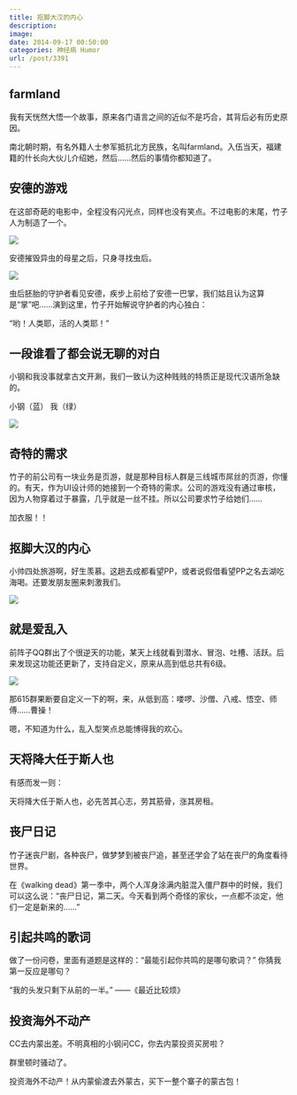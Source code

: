 ```yaml
---
title: 抠脚大汉的内心
description: 
image: 
date: 2014-09-17 00:50:00
categories: 神经病 Humor
url: /post/3391
---
```


## farmland

我有天恍然大悟一个故事，原来各门语言之间的近似不是巧合，其背后必有历史原因。

南北朝时期，有名外籍人士参军抵抗北方民族，名叫farmland。入伍当天，福建籍的什长向大伙儿介绍她，然后……然后的事情你都知道了。

## 安德的游戏

在这部奇葩的电影中，全程没有闪光点，同样也没有笑点。不过电影的末尾，竹子人为制造了一个。

![](https://cdn.victor42.work/posts/2014-09/09-16/1.jpg)

安德摧毁异虫的母星之后，只身寻找虫后。

![](https://cdn.victor42.work/posts/2014-09/09-16/2.jpg)

虫后胚胎的守护者看见安德，疾步上前给了安德一巴掌，我们姑且认为这算是“掌”吧……演到这里，竹子开始解说守护者的内心独白：

“哟！人类耶，活的人类耶！”

## 一段谁看了都会说无聊的对白

小钢和我没事就拿古文开涮，我们一致认为这种贱贱的特质正是现代汉语所急缺的。

小钢（蓝） 我（绿）

![](https://cdn.victor42.work/posts/2014-09/09-16/3.png)

## 奇特的需求

竹子的前公司有一块业务是页游，就是那种目标人群是三线城市屌丝的页游，你懂的。有天，作为UI设计师的她接到一个奇特的需求。公司的游戏没有通过审核，因为人物穿着过于暴露，几乎就是一丝不挂。所以公司要求竹子给她们……

加衣服！！

## 抠脚大汉的内心

小帅四处旅游啊，好生羡慕。这趟去成都看望PP，或者说假借看望PP之名去湖吃海喝。还要发朋友圈来刺激我们。  

![](https://cdn.victor42.work/posts/2014-09/09-16/4.png)

## 就是爱乱入

前阵子QQ群出了个很逆天的功能，某天上线就看到潜水、冒泡、吐槽、活跃。后来发现这功能还更新了，支持自定义，原来从高到低总共有6级。

![](https://cdn.victor42.work/posts/2014-09/09-16/5.png)

那615群果断要自定义一下的啊，来，从低到高：喽啰、沙僧、八戒、悟空、师傅……曹操！

嗯，不知道为什么，乱入型笑点总能博得我的欢心。

## 天将降大任于斯人也

有感而发一则：

天将降大任于斯人也，必先苦其心志，劳其筋骨，涨其房租。

## 丧尸日记

竹子迷丧尸剧，各种丧尸，做梦梦到被丧尸追，甚至还学会了站在丧尸的角度看待世界。

在《walking dead》第一季中，两个人浑身涂满内脏混入僵尸群中的时候，我们可以这么说：“丧尸日记，第二天。今天看到两个奇怪的家伙，一点都不淡定，他们一定是新来的……”

## 引起共鸣的歌词

做了一份问卷，里面有道题是这样的：“最能引起你共鸣的是哪句歌词？” 你猜我第一反应是哪句？

“我的头发只剩下从前的一半。” ——《最近比较烦》

## 投资海外不动产

CC去内蒙出差。不明真相的小钢问CC，你去内蒙投资买房啦？

群里顿时骚动了。

投资海外不动产！从内蒙偷渡去外蒙古，买下一整个寨子的蒙古包！